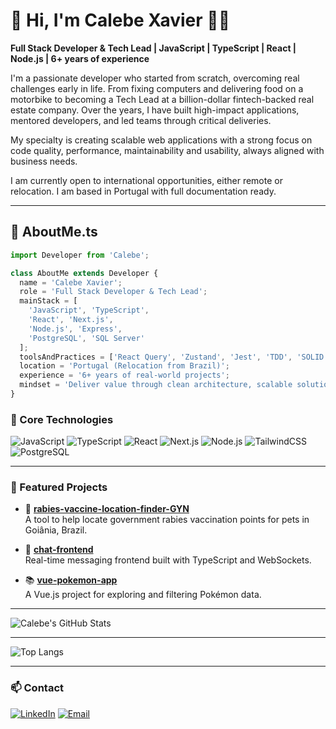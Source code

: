 # 👋 Hi, I'm Calebe Xavier 👨‍💻

**Full Stack Developer & Tech Lead | JavaScript | TypeScript | React | Node.js | 6+ years of experience**

I'm a passionate developer who started from scratch, overcoming real challenges early in life. From fixing computers and delivering food on a motorbike to becoming a Tech Lead at a billion-dollar fintech-backed real estate company. Over the years, I have built high-impact applications, mentored developers, and led teams through critical deliveries.

My specialty is creating scalable web applications with a strong focus on code quality, performance, maintainability and usability, always aligned with business needs.

I am currently open to international opportunities, either remote or relocation. I am based in Portugal with full documentation ready.

---

## 🧬 AboutMe.ts

```ts
import Developer from 'Calebe';

class AboutMe extends Developer {
  name = 'Calebe Xavier';
  role = 'Full Stack Developer & Tech Lead';
  mainStack = [
    'JavaScript', 'TypeScript',
    'React', 'Next.js',
    'Node.js', 'Express',
    'PostgreSQL', 'SQL Server'
  ];
  toolsAndPractices = ['React Query', 'Zustand', 'Jest', 'TDD', 'SOLID', 'Clean Code', 'Microservices', 'CI/CD'];
  location = 'Portugal (Relocation from Brazil)';
  experience = '6+ years of real-world projects';
  mindset = 'Deliver value through clean architecture, scalable solutions and team collaboration';
}
```

### 🚀 Core Technologies
![JavaScript](https://img.shields.io/badge/-JavaScript-black?style=flat-square&logo=javascript)
![TypeScript](https://img.shields.io/badge/-TypeScript-black?style=flat-square&logo=typescript)
![React](https://img.shields.io/badge/-React-black?style=flat-square&logo=react)
![Next.js](https://img.shields.io/badge/-Next.js-black?style=flat-square&logo=next.js)
![Node.js](https://img.shields.io/badge/-Node.js-black?style=flat-square&logo=node.js)
![TailwindCSS](https://img.shields.io/badge/-TailwindCSS-black?style=flat-square&logo=tailwindcss)
![PostgreSQL](https://img.shields.io/badge/-PostgreSQL-black?style=flat-square&logo=postgresql)

---

### 📌 Featured Projects
- 🚩 **[rabies-vaccine-location-finder-GYN](https://github.com/Calebe-Xavier-Developer/rabies-vaccine-location-finder-GYN)**  
  A tool to help locate government rabies vaccination points for pets in Goiânia, Brazil.

- 🧱 **[chat-frontend](https://github.com/Calebe-Xavier-Developer/chat-frontend)**  
  Real-time messaging frontend built with TypeScript and WebSockets.

- 📚 **[vue-pokemon-app](https://github.com/Calebe-Xavier-Developer/vue-pokemon-app)**  
  A Vue.js project for exploring and filtering Pokémon data.

---

![Calebe's GitHub Stats](https://github-readme-stats.vercel.app/api?username=Calebe-Xavier-Developer&show_icons=true&theme=tokyonight)

---

![Top Langs](https://github-readme-stats.vercel.app/api/top-langs/?username=Calebe-Xavier-Developer&layout=compact&theme=tokyonight)

---

### 📫 Contact
[![LinkedIn](https://img.shields.io/badge/-LinkedIn-blue?style=flat-square&logo=linkedin)](https://www.linkedin.com/in/calebe-xavier/)
[![Email](https://img.shields.io/badge/-Email-black?style=flat-square&logo=gmail)](mailto:calebexavier.developer@gmail.com)

